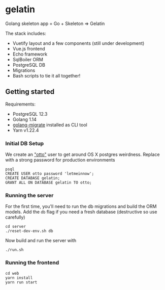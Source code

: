 # gelatin

Golang skeleton app = Go + Skeleton => Gelatin

The stack includes:
- Vuetify layout and a few components (still under development)
- Vue.js frontend
- Echo framework
- SqlBoiler ORM
- PostgreSQL DB
- Migrations
- Bash scripts to tie it all together!

## Getting started

Requirements:

- PostgreSQL 12.3
- Golang 1.14
- [golang-migrate](https://github.com/golang-migrate/migrate/tree/master/cmd/migrate) installed as CLI tool
- Yarn v1.22.4


### Initial DB Setup

We create an ["otto"](https://en.wikipedia.org/wiki/Automan) user to get around OS X postgres weirdness. Replace with a strong password for production environments
```
psql
CREATE USER otto password 'letmeinnow';
CREATE DATABASE gelatin;
GRANT ALL ON DATABASE gelatin TO otto;
```

### Running the server

For the first time, you'll need to run the db migrations and build the ORM models. Add the `db` flag if you need a fresh database (destructive so use carefully)
```
cd server
./reset-dev-env.sh db
```

Now build and run the server with
```
./run.sh
```

### Running the frontend

```
cd web
yarn install
yarn run start
```

